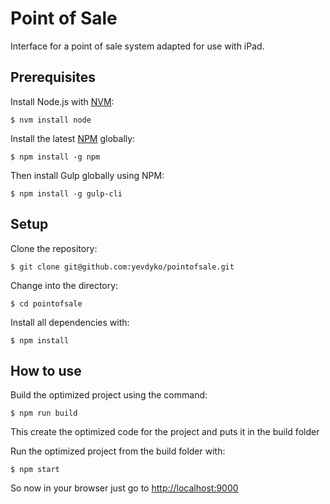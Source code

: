 # Point of Sale

Interface for a point of sale system adapted for use with iPad.

## Prerequisites

Install Node.js with [NVM](https://github.com/creationix/nvm):

    $ nvm install node

Install the latest [NPM](https://www.npmjs.com/) globally:

    $ npm install -g npm

Then install Gulp globally using NPM:

    $ npm install -g gulp-cli

## Setup

Clone the repository:

    $ git clone git@github.com:yevdyko/pointofsale.git

Change into the directory:

    $ cd pointofsale

Install all dependencies with:

    $ npm install

## How to use

Build the optimized project using the command:

    $ npm run build

This create the optimized code for the project and puts it in the build folder

Run the optimized project from the build folder with:

    $ npm start

So now in your browser just go to [http://localhost:9000](http://localhost:9000)
